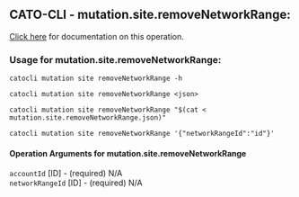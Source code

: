 
## CATO-CLI - mutation.site.removeNetworkRange:
[Click here](https://api.catonetworks.com/documentation/#mutation-mutation.site.removeNetworkRange) for documentation on this operation.

### Usage for mutation.site.removeNetworkRange:

`catocli mutation site removeNetworkRange -h`

`catocli mutation site removeNetworkRange <json>`

`catocli mutation site removeNetworkRange "$(cat < mutation.site.removeNetworkRange.json)"`

`catocli mutation site removeNetworkRange '{"networkRangeId":"id"}'`


#### Operation Arguments for mutation.site.removeNetworkRange ####

`accountId` [ID] - (required) N/A    
`networkRangeId` [ID] - (required) N/A    
